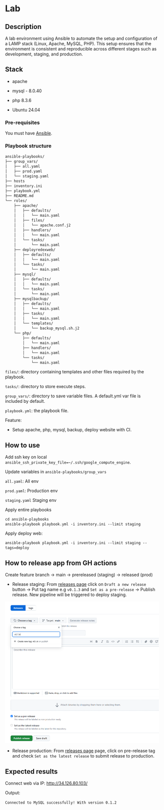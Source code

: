 # Lab

## Description

A lab environment using Ansible to automate the setup and configuration of a LAMP stack (Linux, Apache, MySQL, PHP). This setup ensures that the environment is consistent and reproducible across different stages such as development, staging, and production.

## Stack

* apache

* mysql - 8.0.40

* php 8.3.6

* Ubuntu 24.04

### Pre-requisites
You must have [Ansible](https://docs.ansible.com/ansible/latest/installation_guide/intro_installation.html#pipx-install).

### Playbook structure 

```
ansible-playbooks/
├── group_vars/
│   ├── all.yaml
│   ├── prod.yaml
│   └── staging.yaml
├── hosts
├── inventory.ini
├── playbook.yml
├── README.md
└── roles/
    ├── apache/
    │   ├── defaults/
    │   │   └── main.yaml
    │   ├── files/
    │   │   └── apache.conf.j2
    │   ├── handlers/
    │   │   └── main.yaml
    │   └── tasks/
    │       └── main.yaml
    ├── deployredexweb/
    │   ├── defaults/
    │   │   └── main.yaml
    │   └── tasks/
    │       └── main.yaml
    ├── mysql/
    │   ├── defaults/
    │   │   └── main.yaml
    │   └── tasks/
    │       └── main.yaml
    ├── mysqlbackup/
    │   ├── defaults/
    │   │   └── main.yaml
    │   ├── tasks/
    │   │   └── main.yaml
    │   └── templates/
    │       └── backup_mysql.sh.j2
    └── php/
        ├── defaults/
        │   └── main.yaml
        ├── handlers/
        │   └── main.yaml
        └── tasks/
            └── main.yaml
```

`files/`: directory containing templates and other files required by the playbook.

`tasks/`: directory to store execute steps.

`group_vars/`: directory to save variable files. A default.yml var file is included by default.

`playbook.yml`: the playbook file.

Feature: 

* Setup apache, php, mysql, backup, deploy website with CI.

## How to use

Add ssh key on local `ansible_ssh_private_key_file=~/.ssh/google_compute_engine`.

Update variables in `ansible-playbooks/group_vars`

`all.yaml`: All env

`prod.yaml`: Production env

`staging.yaml` Staging env

Apply entire playbooks

```
cd ansible-playbooks
ansible-playbook playbook.yml -i inventory.ini --limit staging
```

Apply deploy web:
```
ansible-playbook playbook.yml -i inventory.ini --limit staging --tags=deploy
```

## How to release app from GH actions

Create feature branch -> main -> prereleased (staging) -> released (prod)

* Release staging: From [releases page](https://github.com/Crimrose/lab/releases) click on `Draft a new release` button -> Put tag name e.g `v0.1.3` and `Set as a pre-release` -> Publish release. New pipeline will be triggered to deploy staging.

![preprod](docs/preprod.png)

* Release production: From [releases page](https://github.com/Crimrose/lab/releases) page, click on pre-release tag and check `Set as the latest release` to submit release to production.


## Expected results

Connect web via IP: http://34.126.80.103/

Output:

`Connected to MySQL successfully! With version 0.1.2`